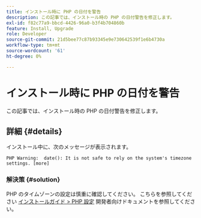 ```yaml
---
title: インストール時に PHP の日付を警告
description: この記事では、インストール時の PHP の日付警告を修正します。
exl-id: f82c77a9-bbcd-4426-96a0-b3f4b704860b
feature: Install, Upgrade
role: Developer
source-git-commit: 21d5bee77c87b93345e9e730642539f1e6b4730a
workflow-type: tm+mt
source-wordcount: '61'
ht-degree: 0%

---
```


# インストール時に PHP の日付を警告

この記事では、インストール時の PHP の日付警告を修正します。

## 詳細 {#details}

インストール中に、次のメッセージが表示されます。

```text
PHP Warning:  date(): It is not safe to rely on the system's timezone settings. [more]
```

### 解決策 {#solution}

PHP のタイムゾーンの設定は慎重に確認してください。 こちらを参照してください [インストールガイド > PHP 設定](https://devdocs.magento.com/guides/v2.3/install-gde/prereq/php-settings.html) 開発者向けドキュメントを参照してください。
